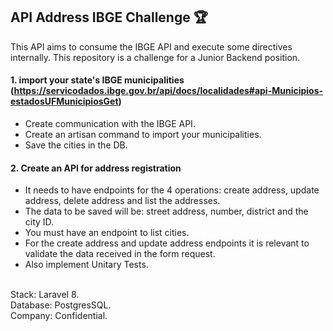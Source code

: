 ## API Address IBGE Challenge 🏆 
This API aims to consume the IBGE API and execute some directives internally. This repository is a challenge for a Junior Backend position.

#### 1. import your state's IBGE municipalities (https://servicodados.ibge.gov.br/api/docs/localidades#api-Municipios-estadosUFMunicipiosGet)
  * Create communication with the IBGE API.
  * Create an artisan command to import your municipalities.
  * Save the cities in the DB.

#### 2. Create an API for address registration
  * It needs to have endpoints for the 4 operations: create address, update address, delete address and list the addresses.
  * The data to be saved will be: street address, number, district and the city ID.
  * You must have an endpoint to list cities.
  * For the create address and update address endpoints it is relevant to validate the data received in the form request.
  * Also implement Unitary Tests.
<br>
Stack: Laravel 8.<br>
Database: PostgresSQL.<br>
Company: Confidential.
